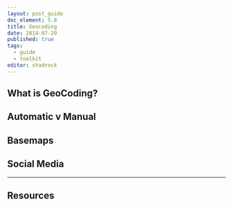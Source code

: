 ```yaml
---
layout: post_guide
doc_element: 5.8
title: Geocoding
date: 2014-07-20
published: true
tags:
  - guide
  - toolkit
editor: shadrock
---
```



## What is GeoCoding?

##  Automatic v Manual

## Basemaps

## Social Media

---

## Resources




